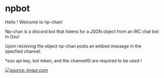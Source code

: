 # npbot

Hello ! Welcome to np-chan!

Np-chan is a discord bot that listens for a JSON object from an IRC chat bot in Osu!

Upon recieving the object np-chan posts an embed message in the specfied channel.

*osu api key, bot token, and the channelID are required to be used !

<a href="https://imgur.com/LNBDDA7"><img src="https://i.imgur.com/LNBDDA7.png" title="source: imgur.com" /></a>
